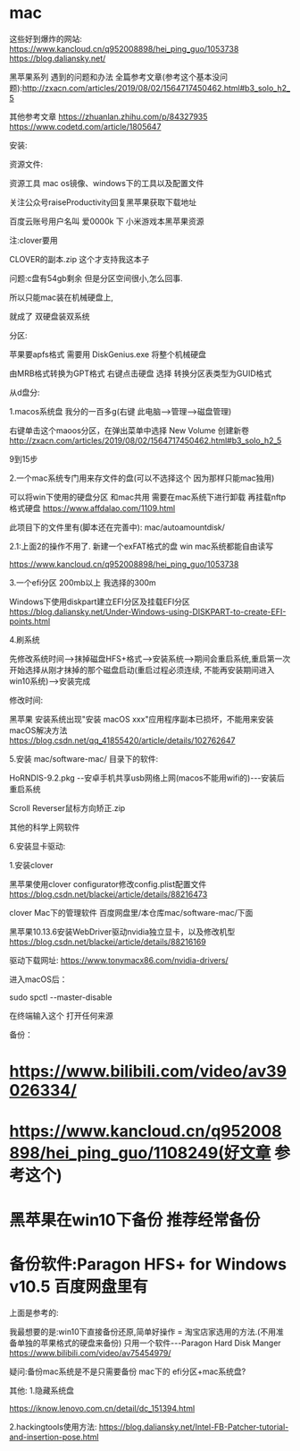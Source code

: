 # mac


这些好到爆炸的网站:
https://www.kancloud.cn/q952008898/hei_ping_guo/1053738
https://blog.daliansky.net/



黑苹果系列 遇到的问题和办法
全篇参考文章(参考这个基本没问题):http://zxacn.com/articles/2019/08/02/1564717450462.html#b3_solo_h2_5

其他参考文章
https://zhuanlan.zhihu.com/p/84327935
https://www.codetd.com/article/1805647

安装:

资源文件:

资源工具
mac os镜像、windows下的工具以及配置文件

关注公众号raiseProductivity回复黑苹果获取下载地址

百度云账号用户名叫 爱0000k 下
小米游戏本黑苹果资源

注:clover要用

CLOVER的副本.zip 这个才支持我这本子


问题:c盘有54gb剩余 但是分区空间很小,怎么回事.

所以只能mac装在机械硬盘上,

就成了 双硬盘装双系统


分区:

苹果要apfs格式 需要用 DiskGenius.exe 将整个机械硬盘 

由MRB格式转换为GPT格式 右键点击硬盘 选择 转换分区表类型为GUID格式

从d盘分:

1.macos系统盘 我分的一百多g(右键 此电脑-->管理-->磁盘管理)

右键单击这个maoos分区，在弹出菜单中选择 New Volume 创建新卷
http://zxacn.com/articles/2019/08/02/1564717450462.html#b3_solo_h2_5

9到15步

2.一个mac系统专门用来存文件的盘(可以不选择这个 因为那样只能mac独用)

可以将win下使用的硬盘分区 和mac共用 需要在mac系统下进行卸载 再挂载nftp格式硬盘
https://www.affdalao.com/1109.html

此项目下的文件里有(脚本还在完善中): mac/autoamountdisk/

2.1:上面2的操作不用了.
新建一个exFAT格式的盘 win mac系统都能自由读写

https://www.kancloud.cn/q952008898/hei_ping_guo/1053738

3.一个efi分区 200mb以上 我选择的300m

Windows下使用diskpart建立EFI分区及挂载EFI分区
https://blog.daliansky.net/Under-Windows-using-DISKPART-to-create-EFI-points.html

4.刷系统 

先修改系统时间-->抹掉磁盘HFS+格式-->安装系统-->期间会重启系统,重启第一次开始选择从刚才抹掉的那个磁盘启动(重启过程必须连续,
不能再安装期间进入win10系统)-->安装完成


修改时间:

黑苹果 安装系统出现"安装 macOS xxx"应用程序副本已损坏，不能用来安装macOS解决方法
https://blog.csdn.net/qq_41855420/article/details/102762647

5.安装
mac/software-mac/
目录下的软件:

HoRNDIS-9.2.pkg --安卓手机共享usb网络上网(macos不能用wifi的)---安装后重启系统

Scroll Reverser鼠标方向矫正.zip

其他的科学上网软件

6.安装显卡驱动:

1.安装clover

黑苹果使用clover configurator修改config.plist配置文件
https://blog.csdn.net/blackei/article/details/88216473

clover Mac下的管理软件 百度网盘里/本仓库mac/software-mac/下面

黑苹果10.13.6安装WebDriver驱动nvidia独立显卡，以及修改机型
https://blog.csdn.net/blackei/article/details/88216169

驱动下载网址:
https://www.tonymacx86.com/nvidia-drivers/









进入macOS后：

sudo spctl --master-disable

在终端输入这个 打开任何来源


备份：

# https://www.bilibili.com/video/av39026334/

# https://www.kancloud.cn/q952008898/hei_ping_guo/1108249(好文章 参考这个)

# 黑苹果在win10下备份 推荐经常备份

# 备份软件:Paragon HFS+ for Windows v10.5 百度网盘里有


上面是参考的:

我最想要的是:win10下直接备份还原,简单好操作 = 淘宝店家选用的方法.(不用准备单独的苹果格式的硬盘来备份)
只用一个软件---Paragon Hard Disk Manger
https://www.bilibili.com/video/av75454979/



疑问:备份mac系统是不是只需要备份 mac下的 efi分区+mac系统盘?



其他:
1.隐藏系统盘

https://iknow.lenovo.com.cn/detail/dc_151394.html

2.hackingtools使用方法:
https://blog.daliansky.net/Intel-FB-Patcher-tutorial-and-insertion-pose.html


